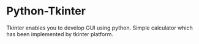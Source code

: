 # Python-Tkinter

Tkinter enables you to develop GUI using python. Simple calculator which has been implemented by tkinter platform.
